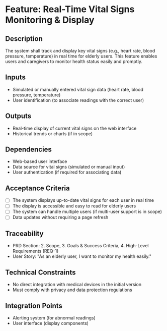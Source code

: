 # Feature: Real-Time Vital Signs Monitoring & Display

## Description
The system shall track and display key vital signs (e.g., heart rate, blood pressure, temperature) in real time for elderly users. This feature enables users and caregivers to monitor health status easily and promptly.

## Inputs
- Simulated or manually entered vital sign data (heart rate, blood pressure, temperature)
- User identification (to associate readings with the correct user)

## Outputs
- Real-time display of current vital signs on the web interface
- Historical trends or charts (if in scope)

## Dependencies
- Web-based user interface
- Data source for vital signs (simulated or manual input)
- User authentication (if required for associating data)

## Acceptance Criteria
- [ ] The system displays up-to-date vital signs for each user in real time
- [ ] The display is accessible and easy to read for elderly users
- [ ] The system can handle multiple users (if multi-user support is in scope)
- [ ] Data updates without requiring a page refresh

## Traceability
- PRD Section: 2. Scope, 3. Goals & Success Criteria, 4. High-Level Requirements (REQ-1)
- User Story: "As an elderly user, I want to monitor my health easily."

## Technical Constraints
- No direct integration with medical devices in the initial version
- Must comply with privacy and data protection regulations

## Integration Points
- Alerting system (for abnormal readings)
- User interface (display components)
